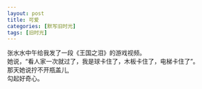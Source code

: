 ```yaml
---
layout: post
title: 可爱
categories: [默写旧时光]
tags: [旧时光]
---
```

张水水中午给我发了一段《王国之泪》的游戏视频。  
她说，“看人家一次就过了，我是球卡住了，木板卡住了，电梯卡住了”。   
那天她说拧不开瓶盖儿,      
勾起好奇心。
